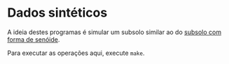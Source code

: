 # Dados sintéticos

A ideia destes programas é simular um subsolo similar ao do [subsolo com forma de senóide](https://github.com/ishiikurisu/ObSis/tree/master/real-data/sine).

Para executar as operações aqui, execute `make`.
